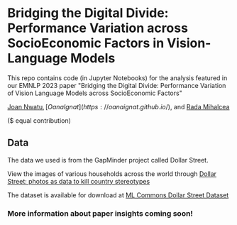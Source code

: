 # Bridging the Digital Divide: Performance Variation across SocioEconomic Factors in Vision-Language Models

This repo contains code (in Jupyter Notebooks) for the analysis featured in our EMNLP 2023 paper "Bridging the Digital Divide: Performance Variation of Vision Language Models across SocioEconomic Factors"


[Joan Nwatu](https://anniejoan.github.io/)$, [Oana Ignat](https://oanaignat.github.io/)$, and [Rada Mihalcea](https://web.eecs.umich.edu/~mihalcea/)
 
($ equal contribution)


## Data

The data we used is from the GapMinder project called Dollar Street. 

View the images of various households across the world through [Dollar Street: photos as data to kill country stereotypes](https://www.gapminder.org/dollar-street) 

The dataset is available for download at [ML Commons Dollar Street Dataset](https://mlcommons.org/datasets/dollar-street/)

### More information about paper insights coming soon!
